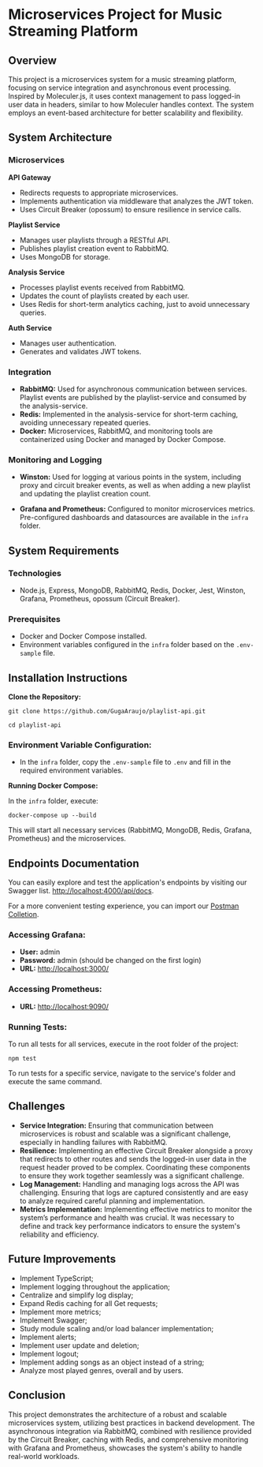 # Microservices Project for Music Streaming Platform

## Overview
This project is a microservices system for a music streaming platform, focusing on service integration and asynchronous event processing. Inspired by Moleculer.js, it uses context management to pass logged-in user data in headers, similar to how Moleculer handles context. The system employs an event-based architecture for better scalability and flexibility.

## System Architecture
### Microservices

**API Gateway**

- Redirects requests to appropriate microservices.
- Implements authentication via middleware that analyzes the JWT token.
- Uses Circuit Breaker (opossum) to ensure resilience in service calls.

**Playlist Service**

- Manages user playlists through a RESTful API.
- Publishes playlist creation event to RabbitMQ.
- Uses MongoDB for storage.

**Analysis Service**

- Processes playlist events received from RabbitMQ.
- Updates the count of playlists created by each user.
- Uses Redis for short-term analytics caching, just to avoid unnecessary queries.

**Auth Service**

- Manages user authentication.
- Generates and validates JWT tokens.

### Integration

- **RabbitMQ:** Used for asynchronous communication between services. Playlist events are published by the playlist-service and consumed by the analysis-service.
- **Redis:** Implemented in the analysis-service for short-term caching, avoiding unnecessary repeated queries.
- **Docker:** Microservices, RabbitMQ, and monitoring tools are containerized using Docker and managed by Docker Compose.

### Monitoring and Logging

- **Winston:** Used for logging at various points in the system, including proxy and circuit breaker events, as well as when adding a new playlist and updating the playlist creation count.

- **Grafana and Prometheus:** Configured to monitor microservices metrics. Pre-configured dashboards and datasources are available in the `infra` folder.

## System Requirements
### Technologies

- Node.js, Express, MongoDB, RabbitMQ, Redis, Docker, Jest, Winston, Grafana, Prometheus, opossum (Circuit Breaker).

### Prerequisites

- Docker and Docker Compose installed.
- Environment variables configured in the `infra` folder based on the `.env-sample` file.

## Installation Instructions

**Clone the Repository:**

```git clone https://github.com/GugaAraujo/playlist-api.git```

```cd playlist-api```

### Environment Variable Configuration:

- In the `infra` folder, copy the `.env-sample` file to `.env` and fill in the required environment variables.

**Running Docker Compose:**

In the `infra` folder, execute:

```docker-compose up --build```

This will start all necessary services (RabbitMQ, MongoDB, Redis, Grafana, Prometheus) and the microservices.

## Endpoints Documentation
You can easily explore and test the application's endpoints by visiting our Swagger list.
[http://localhost:4000/api/docs](http://localhost:4000/api/docs).

For a more convenient testing experience, you can import our [Postman Colletion](./postman_collection_v2.1.0.json).

### Accessing Grafana:

- **User:** admin
- **Password:** admin (should be changed on the first login)
- **URL:** [http://localhost:3000/](http://localhost:3000/)

### Accessing Prometheus:

- **URL:** [http://localhost:9090/](http://localhost:9090/)

### Running Tests:

To run all tests for all services, execute in the root folder of the project:

```npm test```

To run tests for a specific service, navigate to the service's folder and execute the same command.

## Challenges

- **Service Integration:** Ensuring that communication between microservices is robust and scalable was a significant challenge, especially in handling failures with RabbitMQ.
- **Resilience:** Implementing an effective Circuit Breaker alongside a proxy that redirects to other routes and sends the logged-in user data in the request header proved to be complex. Coordinating these components to ensure they work together seamlessly was a significant challenge.
- **Log Management:** Handling and managing logs across the API was challenging. Ensuring that logs are captured consistently and are easy to analyze required careful planning and implementation.
- **Metrics Implementation:** Implementing effective metrics to monitor the system’s performance and health was crucial. It was necessary to define and track key performance indicators to ensure the system's reliability and efficiency.

## Future Improvements

- Implement TypeScript;
- Implement logging throughout the application;
- Centralize and simplify log display;
- Expand Redis caching for all Get requests;
- Implement more metrics;
- Implement Swagger;
- Study module scaling and/or load balancer implementation;
- Implement alerts;
- Implement user update and deletion;
- Implement logout;
- Implement adding songs as an object instead of a string;
- Analyze most played genres, overall and by users.

## Conclusion

This project demonstrates the architecture of a robust and scalable microservices system, utilizing best practices in backend development. The asynchronous integration via RabbitMQ, combined with resilience provided by the Circuit Breaker, caching with Redis, and comprehensive monitoring with Grafana and Prometheus, showcases the system's ability to handle real-world workloads.

